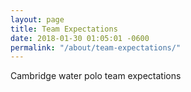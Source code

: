 ```yaml
---
layout: page
title: Team Expectations
date: 2018-01-30 01:05:01 -0600
permalink: "/about/team-expectations/"
---
```


Cambridge water polo team expectations
